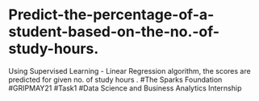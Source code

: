 # Predict-the-percentage-of-a-student-based-on-the-no.-of-study-hours.
Using Supervised Learning - Linear Regression algorithm, the scores are predicted for given no. of study hours .
#The Sparks Foundation
#GRIPMAY21 #Task1
#Data Science and Business Analytics Internship

